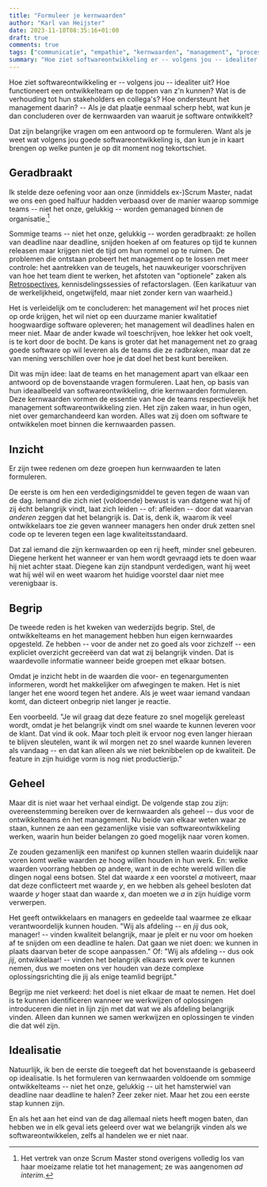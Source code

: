 ```yaml
---
title: "Formuleer je kernwaarden"
author: "Karl van Heijster"
date: 2023-11-10T08:35:16+01:00
draft: true
comments: true
tags: ["communicatie", "empathie", "kernwaarden", "management", "procesverbetering", "teamcultuur", "verantwoordelijkheid", "werkplezier"]
summary: "Hoe ziet softwareontwikkeling er -- volgens jou -- idealiter uit? Hoe functioneert een ontwikkelteam op de toppen van z'n kunnen? Wat is de verhouding tot hun stakeholders en collega's? Hoe ondersteunt het management daarin? -- Als je dat plaatje eenmaal scherp hebt, wat kun je dan concluderen over de kernwaarden van waaruit je software ontwikkelt?"
---
```


Hoe ziet softwareontwikkeling er -- volgens jou -- idealiter uit? Hoe functioneert een ontwikkelteam op de toppen van z'n kunnen? Wat is de verhouding tot hun stakeholders en collega's? Hoe ondersteunt het management daarin? -- Als je dat plaatje eenmaal scherp hebt, wat kun je dan concluderen over de kernwaarden van waaruit je software ontwikkelt?


Dat zijn belangrijke vragen om een antwoord op te formuleren. Want als je weet wat volgens jou goede softwareontwikkeling is, dan kun je in kaart brengen op welke punten je op dit moment nog tekortschiet.


## Geradbraakt


Ik stelde deze oefening voor aan onze (inmiddels ex-)Scrum Master, nadat we ons een goed halfuur hadden verbaasd over de manier waarop sommige teams -- niet het onze, gelukkig -- worden gemanaged binnen de organisatie.[^1] 


Sommige teams -- niet het onze, gelukkig -- worden geradbraakt: ze hollen van deadline naar deadline, snijden hoeken af om features op tijd te kunnen releasen maar krijgen niet de tijd om hun rommel op te ruimen. De problemen die ontstaan probeert het management op te lossen met meer controle: het aantrekken van de teugels, het nauwkeuriger voorschrijven van hoe het team dient te werken, het afstoten van "optionele" zaken als [Retrospectives](/tags/sprint-retrospective/ "Blogs met de tag 'sprint retrospective'"), kennisdelingssessies of refactorslagen. (Een karikatuur van de werkelijkheid, ongetwijfeld, maar niet zonder kern van waarheid.)


Het is verleidelijk om te concluderen: het management *wil* het proces niet op orde krijgen, het wil niet op een duurzame manier kwalitatief hoogwaardige software opleveren; het management wil deadlines halen en meer niet. Maar de ander kwade wil toeschrijven, hoe lekker het ook voelt, is te kort door de bocht. De kans is groter dat het management net zo graag goede software op wil leveren als de teams die ze radbraken, maar dat ze van mening verschillen over hoe je dat doel het best kunt bereiken. 


Dit was mijn idee: laat de teams en het management apart van elkaar een antwoord op de bovenstaande vragen formuleren. Laat hen, op basis van hun ideaalbeeld van softwareontwikkeling, drie kernwaarden formuleren. Deze kernwaarden vormen de essentie van hoe de teams respectievelijk het management softwareontwikkeling zien. Het zijn zaken waar, in hun ogen, niet over gemarchandeerd kan worden. Alles wat zij doen om software te ontwikkelen moet binnen die kernwaarden passen.


## Inzicht


Er zijn twee redenen om deze groepen hun kernwaarden te laten formuleren. 


De eerste is om hen een verdedigingsmiddel te geven tegen de waan van de dag. Iemand die zich niet (voldoende) bewust is van datgene wat hij of zij écht belangrijk vindt, laat zich leiden -- of: afleiden -- door dat waarvan *anderen* zeggen dat het belangrijk is. Dat is, denk ik, waarom ik veel ontwikkelaars toe zie geven wanneer managers hen onder druk zetten snel code op te leveren tegen een lage kwaliteitsstandaard.


Dat zal iemand die zijn kernwaarden op een rij heeft, minder snel gebeuren. Diegene herkent het wanneer er van hem wordt gevraagd iets te doen waar hij niet achter staat. Diegene kan zijn standpunt verdedigen, want hij weet wat hij wél wil en weet waarom het huidige voorstel daar niet mee verenigbaar is.


## Begrip


De tweede reden is het kweken van wederzijds begrip. Stel, de ontwikkelteams en het management hebben hun eigen kernwaardes opgesteld. Ze hebben -- voor de ander net zo goed als voor zichzelf -- een expliciet overzicht gecreëerd van dat wat zij belangrijk vinden. Dat is waardevolle informatie wanneer beide groepen met elkaar botsen. 


Omdat je inzicht hebt in de waarden die voor- en tegenargumenten informeren, wordt het makkelijker om afwegingen te maken. Het is niet langer het ene woord tegen het andere. Als je weet waar iemand vandaan komt, dan dicteert onbegrip niet langer je reactie. 


Een voorbeeld. "Je wil graag dat deze feature zo snel mogelijk gereleast wordt, omdat je het belangrijk vindt om snel waarde te kunnen leveren voor de klant. Dat vind ik ook. Maar toch pleit ik ervoor nog even langer hieraan te blijven sleutelen, want ik wil morgen net zo snel waarde kunnen leveren als vandaag -- en dat kan alleen als we niet beknibbelen op de kwaliteit. De feature in zijn huidige vorm is nog niet productierijp."


## Geheel


Maar dit is niet waar het verhaal eindigt. De volgende stap zou zijn: overeenstemming bereiken over de kernwaarden als geheel -- dus voor de ontwikkelteams én het management. Nu beide van elkaar weten waar ze staan, kunnen ze aan een gezamenlijke visie van softwareontwikkeling werken, waarin hun beider belangen zo goed mogelijk naar voren komen.


Ze zouden gezamenlijk een manifest op kunnen stellen waarin duidelijk naar voren komt welke waarden ze hoog willen houden in hun werk. En: welke waarden voorrang hebben op andere, want in de echte wereld willen die dingen nogal eens botsen. Stel dat waarde *x* een voorstel *a* motiveert, maar dat deze conflicteert met waarde *y*, en we hebben als geheel besloten dat waarde *y* hoger staat dan waarde *x*, dan moeten we *a* in zijn huidige vorm verwerpen.


Het geeft ontwikkelaars en managers en gedeelde taal waarmee ze elkaar verantwoordelijk kunnen houden. "Wij als afdeling -- en *jij* dus ook, manager! -- vinden kwaliteit belangrijk, maar je pleit er nu voor om hoeken af te snijden om een deadline te halen. Dat gaan we niet doen: we kunnen in plaats daarvan beter de scope aanpassen." Of: "Wij als afdeling -- dus ook *jij*, ontwikkelaar! -- vinden het belangrijk elkaars werk over te kunnen nemen, dus we moeten ons ver houden van deze complexe oplossingsrichting die jij als enige teamlid begrijpt."


Begrijp me niet verkeerd: het doel is niet elkaar de maat te nemen. Het doel is te kunnen identificeren wanneer we werkwijzen of oplossingen introduceren die niet in lijn zijn met dat wat we als afdeling belangrijk vinden. Alleen dan kunnen we samen werkwijzen en oplossingen te vinden die dat wél zijn. 


## Idealisatie


Natuurlijk, ik ben de eerste die toegeeft dat het bovenstaande is gebaseerd op idealisatie. Is het formuleren van kernwaarden voldoende om sommige ontwikkelteams -- niet het onze, gelukkig -- uit het hamsterwiel van deadline naar deadline te halen? Zeer zeker niet. Maar het zou een eerste stap kunnen zijn.


En als het aan het eind van de dag allemaal niets heeft mogen baten, dan hebben we in elk geval iets geleerd over wat we belangrijk vinden als we softwareontwikkelen, zelfs al handelen we er niet naar.


[^1]: Het vertrek van onze Scrum Master stond overigens volledig los van haar moeizame relatie tot het management; ze was aangenomen *ad interim*.
